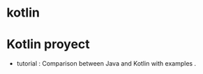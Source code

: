 # kotlin

Kotlin proyect
=============

* tutorial : Comparison between Java and Kotlin with examples .







 
